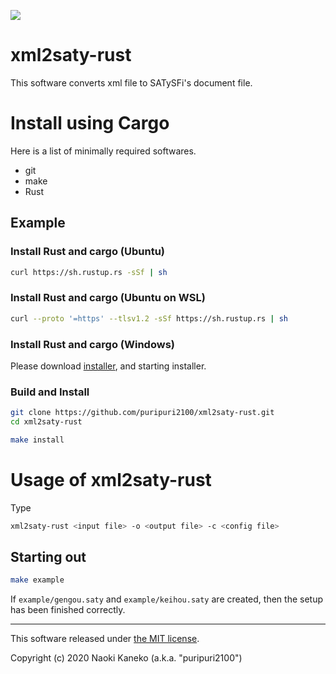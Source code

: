 ![](https://github.com/puripuri2100/xml2saty-rust/workflows/Rust/badge.svg)


# xml2saty-rust

This software converts xml file to SATySFi's document file.


# Install using Cargo

Here is a list of minimally required softwares.

* git
* make
* Rust


## Example

### Install Rust and cargo (Ubuntu)

```sh
curl https://sh.rustup.rs -sSf | sh
```

### Install Rust and cargo (Ubuntu on WSL)

```sh
curl --proto '=https' --tlsv1.2 -sSf https://sh.rustup.rs | sh
```

### Install Rust and cargo (Windows)

Please download [installer](https://www.rust-lang.org/tools/install), and starting installer.

### Build and Install

```sh
git clone https://github.com/puripuri2100/xml2saty-rust.git
cd xml2saty-rust

make install
```


# Usage of xml2saty-rust

Type

```sh
xml2saty-rust <input file> -o <output file> -c <config file>
```

## Starting out

```sh
make example
```

If `example/gengou.saty` and `example/keihou.saty` are created, then the setup has been finished correctly.

---

This software released under [the MIT license](https://github.com/puripuri2100/xml2saty-rust/blob/master/LICENSE).

Copyright (c) 2020 Naoki Kaneko (a.k.a. "puripuri2100")